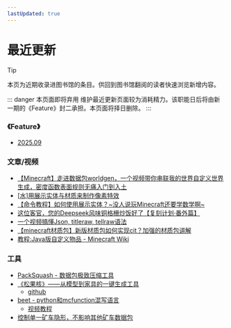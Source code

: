 ```yaml
---
lastUpdated: true
---
```


<script setup>
import { useData } from 'vitepress'
import ColorLine from '/.vitepress/vue/ColorLine.vue'
const { isDark } = useData()
</script>

# 最近更新
<ColorLine :height="4"/>

> [!TIP]
> 本页为近期收录进图书馆的条目。供回到图书馆翻阅的读者快速浏览新增内容。
  
::: danger 本页面即将弃用
维护最近更新页面较为消耗精力。该职能日后将由新一期的《Feature》封二承担。本页面将择日删除。
:::


### 《Feature》
- [2025.09](/feature/index/202509.md)

### 文章/视频
- [【Minecraft】走进数据包worldgen，一个视频带你串联我的世界自定义世界生成，密度函数表面规则无痛入门到入土](https://www.bilibili.com/video/BV1YbTLzPEaU/)
- [[水]用展示实体与材质来制作像素特效](https://www.bilibili.com/video/BV1k6EiziERr/)
- [【命令教程】如何使用展示实体？~没人说玩Minecraft还要学数学啊~](https://www.bilibili.com/video/BV1hC5YzAE5w)
- [这位客官，您的Deepseek风味铜格栅炒饭好了【复刻计划·番外篇】](https://www.bilibili.com/video/BV1eBP4eiE4G)
- [一个视频搞懂Json, titleraw, tellraw语法](https://www.bilibili.com/video/BV14RFeePEJp/)
- [【minecraft材质包】新版材质包如何实现cit？加强的材质包讲解](https://www.bilibili.com/video/BV1GoFQedE7z/)
- [教程:Java版自定义物品 - Minecraft Wiki](https://zh.minecraft.wiki/w/Tutorial:Java%E7%89%88%E8%87%AA%E5%AE%9A%E4%B9%89%E7%89%A9%E5%93%81)


### 工具
- [PackSquash - 数据包极致压缩工具](https://packsquash.aylas.org/)
- [《松果核》——从模型到家具的一键生成工具](https://www.bilibili.com/opus/1044581242377338887)
  - [github](https://github.com/Acappellia/pinecone/)
- [beet - python和mcfunction混写语言](https://github.com/mcbeet)
  - [视频教程](https://youtu.be/IOS-OnqE4GY?feature=shared)
- [控制单一矿车隐形，不影响其他矿车数据包](https://github.com/ElGeroIngles/invisible-minecarts-mc)